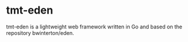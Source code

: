 # tmt-eden
tmt-eden is a lightweight web framework written in Go and based on the repository bwinterton/eden.
